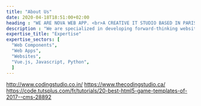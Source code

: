 ```yaml
---
title: "About Us"
date: 2020-04-18T18:51:00+02:00
heading : "WE ARE NOVA WEB APP. <br>A CREATIVE IT STUDIO BASED IN PARIS."
description : "We are specialized in developing forward-thinking websites and web apps for all types of customers. And we do this by bringing our customers through each phase of the design process with us."
expertise_title: "Expertise"
expertise_sectors: [
  "Web Components", 
  "Web Apps", 
  "Websites",
  "Vue.js, Javascript, Python",
  ]
---
```

http://www.codingstudio.co.in/
https://www.thecodingstudio.ca/
https://code.tutsplus.com/fr/tutorials/20-best-html5-game-templates-of-2017--cms-28892